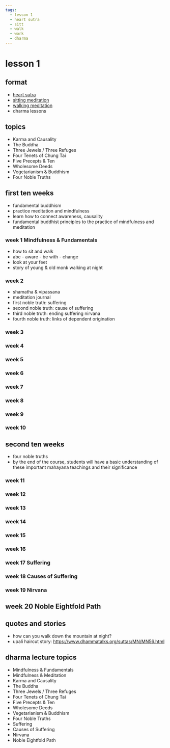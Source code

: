 ```yaml
---
tags:
  - lesson 1 
  - heart sutra
  - sitt
  - walk
  - work 
  - dharma
---
```

# lesson 1

## format

- [heart sutra](heart_sutra.md)
- [sitting meditation](sitting.md)
- [walking meditation](walking.md)
- dharma lessons

## topics

- Karma and Causality
- The Buddha
- Three Jewels / Three Refuges
- Four Tenets of Chung Tai
- Five Precepts & Ten
- Wholesome Deeds
- Vegetarianism & Buddhism
- Four Noble Truths

## first ten weeks

- fundamental buddhism
- practice meditation and mindfulness
- learn how to connect awareness, causality
- fundamental buddhist principles to the practice of mindfulness and meditation

### week 1 Mindfulness & Fundamentals

- how to sit and walk
- abc - aware - be with - change
- look at your feet
- story of young & old monk walking at night

### week 2

- shamatha & vipassana
- meditation journal
- first noble truth: suffering
- second noble truth: cause of suffering
- third noble truth: ending suffering nirvana
- fourth noble truth: links of dependent origination

### week 3

### week 4

### week 5

### week 6

### week 7

### week 8

### week 9

### week 10

## second ten weeks

- four noble truths
- by the end of the course, students will have a basic understanding of these important mahayana teachings and their significance

### week 11

### week 12

### week 13

### week 14

### week 15

### week 16

### week 17 Suffering

### week 18 Causes of Suffering

### week 19 Nirvana

## week 20 Noble Eightfold Path

## quotes and stories

- how can you walk down the mountain at night?
- upali haircut story: <https://www.dhammatalks.org/suttas/MN/MN56.html>

## dharma lecture topics

- Mindfulness & Fundamentals
- Mindfulness & Meditation
- Karma and Causality
- The Buddha
- Three Jewels / Three Refuges
- Four Tenets of Chung Tai
- Five Precepts & Ten
- Wholesome Deeds
- Vegetarianism & Buddhism
- Four Noble Truths
- Suffering
- Causes of Suffering
- Nirvana
- Noble Eightfold Path
